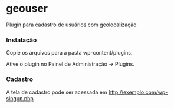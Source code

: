 geouser
=======

Plugin para cadastro de usuários com geolocalização

### Instalação
Copie os arquivos para a pasta wp-content/plugins.

Ative o plugin no Painel de Administração -> Plugins.

### Cadastro
A tela de cadastro pode ser acessada em http://exemplo.com/wp-singup.php
